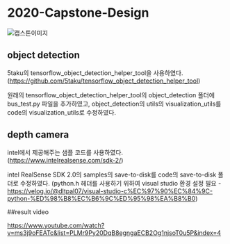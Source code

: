 # 2020-Capstone-Design

![캡스톤이미지](https://user-images.githubusercontent.com/44723287/84027141-7bdfb300-a9c9-11ea-978e-0625cd3c90bd.JPG)



## object detection
5taku의 tensorflow_object_detection_helper_tool을 사용하였다.
(https://github.com/5taku/tensorflow_object_detection_helper_tool)

원래의 tensorflow_object_detection_helper_tool의 object_detection 폴더에 
bus_test.py 파일을 추가하였고, object_detection의 utils의 visualization_utils를 code의
visualization_utils로 수정하였다.

## depth camera

intel에서 제공해주는 샘플 코드를 사용하였다.
(https://www.intelrealsense.com/sdk-2/)

intel RealSense SDK 2.0의 samples의 save-to-disk를 code의 save-to-disk 폴더로 수정하였다.
(python.h 헤더를 사용하기 위하여 visual studio 환경 설정 필요 - 
https://velog.io/@dltpal07/visual-studio-c%EC%97%90%EC%84%9C-python-%ED%98%B8%EC%B6%9C%ED%95%98%EA%B8%B0)

##result video

https://www.youtube.com/watch?v=ms3j9oFEATc&list=PLMr9Py20DqB8egngaECB2Og1njsoT0u5P&index=4

